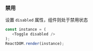 ### 禁用

设置 `disabled` 属性，组件则处于禁用状态

<!--start-code-->
```js
const instance = (
   <Toggle disabled />
);
ReactDOM.render(instance);
```
<!--end-code-->